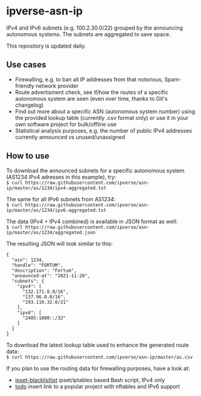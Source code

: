 # ipverse-asn-ip

IPv4 and IPv6 subnets (e.g. 100.2.30.0/22) grouped by the announcing autonomous systems. The subnets are aggregated to save space.  

This repository is updated daily.

## Use cases
- Firewalling, e.g. to ban all IP addresses from that notorious, Spam-friendly network provider
- Route advertisment check, see if/how the routes of a specific autonomous system are seen (even over time, thanks to Git's changelog)
- Find out more about a specific ASN (autonomous system number) using the provided lookup table (currently .csv format only) or use it in your own software project for bulk/offline use
- Statistical analysis purposes, e.g. the number of public IPv4 addresses currently announced vs unused/unassigned

## How to use

To download the announced subnets for a specific autonomous system (AS1234 IPv4 adresses in this example), try:  
```$ curl https://raw.githubusercontent.com/ipverse/asn-ip/master/as/1234/ipv4-aggregated.txt```

The same for all IPv6 subnets from AS1234:  
```$ curl https://raw.githubusercontent.com/ipverse/asn-ip/master/as/1234/ipv6-aggregated.txt```

The data (IPv4 + IPv4 combined) is available in JSON format as well:  
```$ curl https://raw.githubusercontent.com/ipverse/asn-ip/master/as/1234/aggregated.json```

The resulting JSON will look similar to this:
```
{
  "asn": 1234,
  "handle": "FORTUM",
  "description": "Fortum",
  "announced-at": "2021-11-20",
  "subnets": {
    "ipv4": [
      "132.171.0.0/16",
      "137.96.0.0/16",
      "193.110.32.0/21"
    ],
    "ipv6": [
      "2405:1800::/32"
    ]
  }
}
```

To download the latest lookup table used to enhance the generated route data:  
```$ curl https://raw.githubusercontent.com/ipverse/asn-ip/master/as.csv```

If you plan to use the routing data for firewalling purposes, have a look at:

  - [ipset-blacklistlist](https://github.com/trick77/ipset-blacklist) ipset/iptables based Bash script, IPv4 only
  - [todo](https://localhost) insert link to a popular project with nftables and IPv6 support
